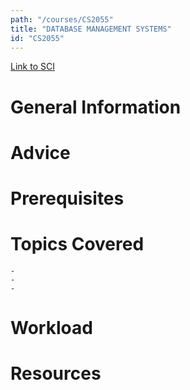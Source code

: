 ```yaml
---
path: "/courses/CS2055"
title: "DATABASE MANAGEMENT SYSTEMS"
id: "CS2055"
---
```


[Link to SCI]("http://courses.sci.pitt.edu/courses/courses/view/CS-2055")

# General Information

# Advice

# Prerequisites

<!-- PREREQ_REPLACEMENT (Do not remove) -->

<!-- END PREREQ_REPLACEMENT (Do not remove) -->

# Topics Covered

    -
    -
    -

# Workload

<!-- TESTIMONIALS
# Testimonials
This gets replaced with Gatsby, its
data comes from Google Sheets for easier
editing!
-->

# Resources
